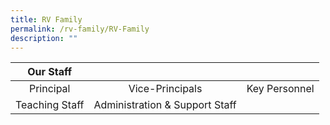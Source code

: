 ```yaml
---
title: RV Family
permalink: /rv-family/RV-Family
description: ""
---
```

| Our Staff 	|  	|  	|
|:---:	|:---:	|:---:	|
| Principal 	| Vice-Principals 	| Key Personnel 	|
| Teaching Staff 	| Administration & Support Staff 	|  	|